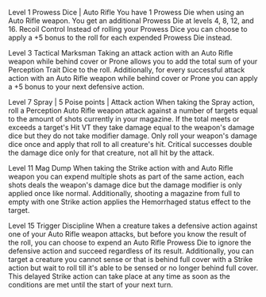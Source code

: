 Level 1
Prowess Dice | Auto Rifle
	You have 1 Prowess Die when using an Auto Rifle weapon. You get an additional Prowess Die at levels 4, 8, 12, and 16.
Recoil Control
	Instead of rolling your Prowess Dice you can choose to apply a +5 bonus to the roll for each expended Prowess Die instead.

Level 3
Tactical Marksman
	Taking an attack action with an Auto Rifle weapon while behind cover or Prone allows you to add the total sum of your Perception Trait Dice to the roll. Additionally, for every successful attack action with an Auto Rifle weapon while behind cover or Prone you can apply a +5 bonus to your next defensive action.

Level 7
Spray | 5 Poise points | Attack action
	When taking the Spray action, roll a Perception Auto Rifle weapon attack against a number of targets equal to the amount of shots currently in your magazine. If the total meets or exceeds a target's Hit VT they take damage equal to the weapon's damage dice but they do not take modifier damage. Only roll your weapon's damage dice once and apply that roll to all creature's hit. Critical successes double the damage dice only for that creature, not all hit by the attack.

Level 11
Mag Dump
	When taking the Strike action with and Auto Rifle weapon you can expend multiple shots as part of the same action, each shots deals the weapon's damage dice but the damage modifier is only applied once like normal. Additionally, shooting a magazine from full to empty with one Strike action applies the Hemorrhaged status effect to the target.

Level 15
Trigger Discipline
	When a creature takes a defensive action against one of your Auto Rifle weapon attacks, but before you know the result of the roll, you can choose to expend an Auto Rifle Prowess Die to ignore the defensive action and succeed regardless of its result. Additionally, you can target a creature you cannot sense or that is behind full cover with a Strike action but wait to roll till it's able to be sensed or no longer behind full cover. This delayed Strike action can take place at any time as soon as the conditions are met until the start of your next turn.